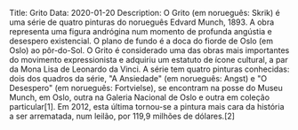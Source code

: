 Title: Grito
Data: 2020-01-20
Description: O Grito (em norueguês: Skrik) é uma série de quatro pinturas do norueguês Edvard Munch, 1893. A obra representa uma figura andrógina num momento de profunda angústia e desespero existencial. O plano de fundo é a doca do fiorde de Oslo (em Oslo) ao pôr-do-Sol. O Grito é considerado uma das obras mais importantes do movimento expressionista e adquiriu um estatuto de ícone cultural, a par da Mona Lisa de Leonardo da Vinci. A série tem quatro pinturas conhecidas: dois dos quadros da série, "A Ansiedade" (em norueguês: Angst) e "O Desespero" (em norueguês: Fortvielse), se encontram na posse do Museu Munch, em Oslo, outra na Galeria Nacional de Oslo e outra em coleção particular[1]. Em 2012, esta última tornou-se a pintura mais cara da história a ser arrematada, num leilão, por 119,9 milhões de dólares.[2]